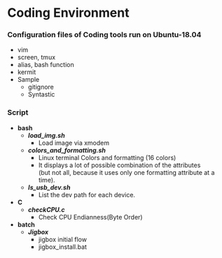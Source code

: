 # Coding Environment
### Configuration files of Coding tools run on Ubuntu-18.04
* vim
* screen, tmux
* alias, bash function
* kermit
* Sample
   * gitignore
   * Syntastic

### Script
 * **bash**
   * ***load_img.sh***
     * Load image via xmodem
   * ***colors_and_formatting.sh***
     * Linux terminal Colors and formatting (16 colors)
     * It displays a lot of possible combination of the attributes \
       (but not all, because it uses only one formatting attribute at a time).
   * ***ls_usb_dev.sh***
     * List the dev path for each device.
 * **C**
   * ***checkCPU.c***
     * Check CPU Endianness(Byte Order)
 * **batch**
   * ***Jigbox***
     * jigbox initial flow
     * jigbox_install.bat
